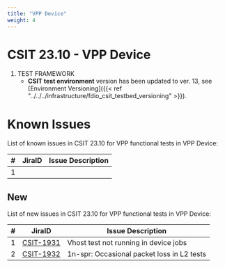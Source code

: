 ```yaml
---
title: "VPP Device"
weight: 4
---
```


# CSIT 23.10 - VPP Device

1. TEST FRAMEWORK
   - **CSIT test environment** version has been updated to ver. 13, see
     [Environment Versioning]({{< ref "../../../infrastructure/fdio_csit_testbed_versioning" >}}).

# Known Issues

List of known issues in CSIT 23.10 for VPP functional tests in VPP Device:

**#** | **JiraID**                                       | **Issue Description**
------|--------------------------------------------------|--------------------------------------------------------------
 1    |                                                  |

## New

List of new issues in CSIT 23.10 for VPP functional tests in VPP Device:

**#** | **JiraID**                                       | **Issue Description**
------|--------------------------------------------------|--------------------------------------------------------------
 1    | [CSIT-1931](https://jira.fd.io/browse/CSIT-1931) | Vhost test not running in device jobs
 2    | [CSIT-1932](https://jira.fd.io/browse/CSIT-1932) | 1n-spr: Occasional packet loss in L2 tests
